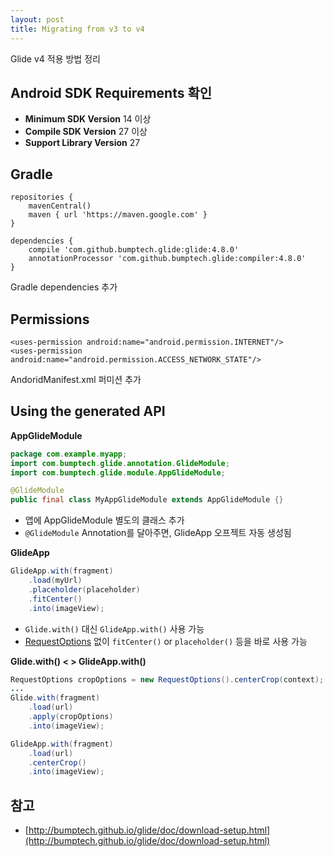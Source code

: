 ```yaml
---
layout: post
title: Migrating from v3 to v4
---
```


Glide v4 적용 방법 정리

## Android SDK Requirements 확인
- **Minimum SDK Version** 14 이상
- **Compile SDK Version** 27 이상
- **Support Library Version** 27


## Gradle
```
repositories {
	mavenCentral()
	maven { url 'https://maven.google.com' }
}

dependencies {
	compile 'com.github.bumptech.glide:glide:4.8.0'
	annotationProcessor 'com.github.bumptech.glide:compiler:4.8.0'
}
```
Gradle dependencies 추가

## Permissions
```
<uses-permission android:name="android.permission.INTERNET"/>
<uses-permission android:name="android.permission.ACCESS_NETWORK_STATE"/>
```
AndoridManifest.xml 퍼미션 추가
  

## Using the generated API
**AppGlideModule**
```java
package com.example.myapp;
import com.bumptech.glide.annotation.GlideModule;
import com.bumptech.glide.module.AppGlideModule;

@GlideModule
public final class MyAppGlideModule extends AppGlideModule {}

```
- 앱에 AppGlideModule 별도의 클래스 추가
- `@GlideModule` Annotation를 달아주면,  GlideApp 오프젝트 자동 생성됨
  
  
**GlideApp**
```java
GlideApp.with(fragment)
	.load(myUrl)
	.placeholder(placeholder)
	.fitCenter()
	.into(imageView);
```
- `Glide.with()` 대신 `GlideApp.with()` 사용 가능
-  [RequestOptions](http://bumptech.github.io/glide/javadocs/400/com/bumptech/glide/request/RequestOptions.html) 없이 `fitCenter()` or `placeholder()` 등을 바로 사용 가능 

**Glide.with() < > GlideApp.with()**
```java
RequestOptions cropOptions = new RequestOptions().centerCrop(context);
...
Glide.with(fragment)
    .load(url)
    .apply(cropOptions)
    .into(imageView);

```

```java
GlideApp.with(fragment)
    .load(url)
    .centerCrop()
    .into(imageView);
```

## 참고 
-  [http://bumptech.github.io/glide/doc/download-setup.html](http://bumptech.github.io/glide/doc/download-setup.html)

 